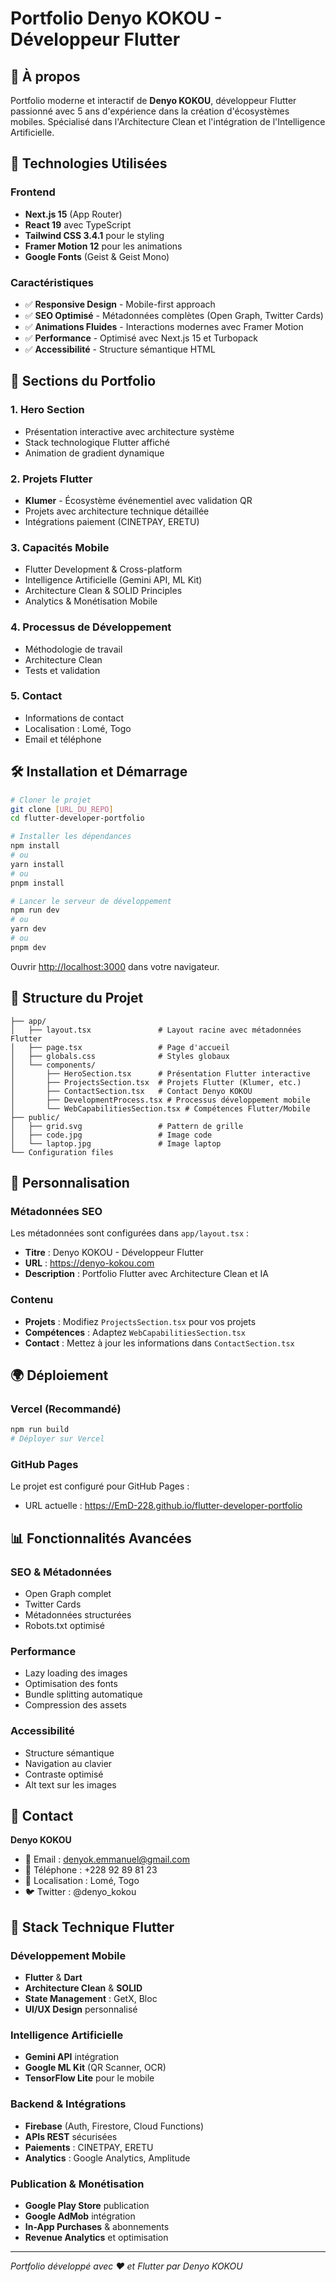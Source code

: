 # Portfolio Denyo KOKOU - Développeur Flutter

## 🎯 À propos

Portfolio moderne et interactif de **Denyo KOKOU**, développeur Flutter passionné avec 5 ans d'expérience dans la création d'écosystèmes mobiles. Spécialisé dans l'Architecture Clean et l'intégration de l'Intelligence Artificielle.

## 🚀 Technologies Utilisées

### Frontend
- **Next.js 15** (App Router)
- **React 19** avec TypeScript
- **Tailwind CSS 3.4.1** pour le styling
- **Framer Motion 12** pour les animations
- **Google Fonts** (Geist & Geist Mono)

### Caractéristiques
- ✅ **Responsive Design** - Mobile-first approach
- ✅ **SEO Optimisé** - Métadonnées complètes (Open Graph, Twitter Cards)
- ✅ **Animations Fluides** - Interactions modernes avec Framer Motion
- ✅ **Performance** - Optimisé avec Next.js 15 et Turbopack
- ✅ **Accessibilité** - Structure sémantique HTML

## 📱 Sections du Portfolio

### 1. **Hero Section**
- Présentation interactive avec architecture système
- Stack technologique Flutter affiché
- Animation de gradient dynamique

### 2. **Projets Flutter**
- **Klumer** - Écosystème événementiel avec validation QR
- Projets avec architecture technique détaillée
- Intégrations paiement (CINETPAY, ERETU)

### 3. **Capacités Mobile**
- Flutter Development & Cross-platform
- Intelligence Artificielle (Gemini API, ML Kit)
- Architecture Clean & SOLID Principles
- Analytics & Monétisation Mobile

### 4. **Processus de Développement**
- Méthodologie de travail
- Architecture Clean
- Tests et validation

### 5. **Contact**
- Informations de contact
- Localisation : Lomé, Togo
- Email et téléphone

## 🛠️ Installation et Démarrage

```bash
# Cloner le projet
git clone [URL_DU_REPO]
cd flutter-developer-portfolio

# Installer les dépendances
npm install
# ou
yarn install
# ou
pnpm install

# Lancer le serveur de développement
npm run dev
# ou
yarn dev
# ou
pnpm dev
```

Ouvrir [http://localhost:3000](http://localhost:3000) dans votre navigateur.

## 📁 Structure du Projet

```
├── app/
│   ├── layout.tsx               # Layout racine avec métadonnées Flutter
│   ├── page.tsx                 # Page d'accueil
│   ├── globals.css              # Styles globaux
│   └── components/
│       ├── HeroSection.tsx      # Présentation Flutter interactive
│       ├── ProjectsSection.tsx  # Projets Flutter (Klumer, etc.)
│       ├── ContactSection.tsx   # Contact Denyo KOKOU
│       ├── DevelopmentProcess.tsx # Processus développement mobile
│       └── WebCapabilitiesSection.tsx # Compétences Flutter/Mobile
├── public/
│   ├── grid.svg                 # Pattern de grille
│   ├── code.jpg                 # Image code
│   └── laptop.jpg               # Image laptop
└── Configuration files
```

## 🎨 Personnalisation

### Métadonnées SEO
Les métadonnées sont configurées dans `app/layout.tsx` :
- **Titre** : Denyo KOKOU - Développeur Flutter
- **URL** : https://denyo-kokou.com
- **Description** : Portfolio Flutter avec Architecture Clean et IA

### Contenu
- **Projets** : Modifiez `ProjectsSection.tsx` pour vos projets
- **Compétences** : Adaptez `WebCapabilitiesSection.tsx`
- **Contact** : Mettez à jour les informations dans `ContactSection.tsx`

## 🌍 Déploiement

### Vercel (Recommandé)
```bash
npm run build
# Déployer sur Vercel
```

### GitHub Pages
Le projet est configuré pour GitHub Pages :
- URL actuelle : https://EmD-228.github.io/flutter-developer-portfolio

## 📊 Fonctionnalités Avancées

### SEO & Métadonnées
- Open Graph complet
- Twitter Cards
- Métadonnées structurées
- Robots.txt optimisé

### Performance
- Lazy loading des images
- Optimisation des fonts
- Bundle splitting automatique
- Compression des assets

### Accessibilité
- Structure sémantique
- Navigation au clavier
- Contraste optimisé
- Alt text sur les images

## 🤝 Contact

**Denyo KOKOU**
- 📧 Email : denyok.emmanuel@gmail.com
- 📱 Téléphone : +228 92 89 81 23
- 📍 Localisation : Lomé, Togo
- 🐦 Twitter : @denyo_kokou

## 🔧 Stack Technique Flutter

### Développement Mobile
- **Flutter** & **Dart**
- **Architecture Clean** & **SOLID**
- **State Management** : GetX, Bloc
- **UI/UX Design** personnalisé

### Intelligence Artificielle
- **Gemini API** intégration
- **Google ML Kit** (QR Scanner, OCR)
- **TensorFlow Lite** pour le mobile

### Backend & Intégrations
- **Firebase** (Auth, Firestore, Cloud Functions)
- **APIs REST** sécurisées
- **Paiements** : CINETPAY, ERETU
- **Analytics** : Google Analytics, Amplitude

### Publication & Monétisation
- **Google Play Store** publication
- **Google AdMob** intégration
- **In-App Purchases** & abonnements
- **Revenue Analytics** et optimisation

---

*Portfolio développé avec ❤️ et Flutter par Denyo KOKOU*
